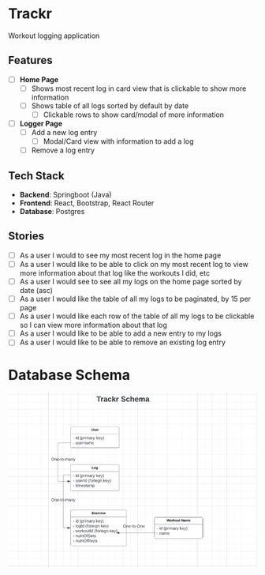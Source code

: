 # Trackr
Workout logging application

## Features
- [ ] **Home Page**
  - [ ] Shows most recent log in card view that is clickable to show more information
  - [ ] Shows table of all logs sorted by default by date
    - [ ] Clickable rows to show card/modal of more information
- [ ] **Logger Page**
  - [ ] Add a new log entry
    - [ ] Modal/Card view with information to add a log
  - [ ] Remove a log entry

## Tech Stack
- **Backend**: Springboot (Java)
- **Frontend**: React, Bootstrap, React Router
- **Database**: Postgres

## Stories
- [ ] As a user I would to see my most recent log in the home page
- [ ] As a user I would like to be able to click on my most recent log to view more information about that log like the workouts I did, etc
- [ ] As a user I would see to see all my logs on the home page sorted by date (asc)
- [ ] As a user I would like the table of all my logs to be paginated, by 15 per page
- [ ] As a user I would like each row of the table of all my logs to be clickable so I can view more information about that log
- [ ] As a user I would like to be able to add a new entry to my logs
- [ ] As a user I would like to be able to remove an existing log entry

# Database Schema
![Schema](./db-schema.png)